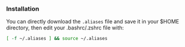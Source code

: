 ### Installation

You can directly download the `.aliases` file
and save it in your $HOME directory, then edit your .bashrc/.zshrc file with:

```sh
[ -f ~/.aliases ] && source ~/.aliases
```

